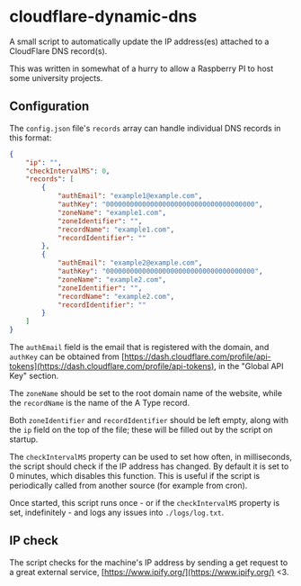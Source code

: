 # cloudflare-dynamic-dns
A small script to automatically update the IP address(es) attached to a CloudFlare DNS record(s).

This was written in somewhat of a hurry to allow a Raspberry PI to host some university projects.

## Configuration

The `config.json` file's `records` array can handle individual DNS records in this format:

```json
{
    "ip": "",
    "checkIntervalMS": 0,
    "records": [
        {
            "authEmail": "example1@example.com",
            "authKey": "0000000000000000000000000000000000000",
            "zoneName": "example1.com",
            "zoneIdentifier": "",
            "recordName": "example1.com",
            "recordIdentifier": ""
        },
        {
            "authEmail": "example2@example.com",
            "authKey": "0000000000000000000000000000000000000",
            "zoneName": "example2.com",
            "zoneIdentifier": "",
            "recordName": "example2.com",
            "recordIdentifier": ""
        }
    ]
}
```

The `authEmail` field is the email that is registered with the domain, and `authKey` can be obtained from [https://dash.cloudflare.com/profile/api-tokens](https://dash.cloudflare.com/profile/api-tokens), in the "Global API Key" section.

The `zoneName` should be set to the root domain name of the website, while the `recordName` is the name of the A Type record.

Both `zoneIdentifier` and `recordIdentifier` should be left empty, along with the `ip` field on the top of the file; these will be filled out by the script on startup.

The `checkIntervalMS` property can be used to set how often, in milliseconds, the script should check if the IP address has changed. By default it is set to 0 minutes, which disables this function. This is useful if the script is periodically called from another source (for example from cron).

Once started, this script runs once - or if the `checkIntervalMS` property is set, indefinitely - and logs any issues into `./logs/log.txt`.

## IP check

The script checks for the machine's IP address by sending a get request to a great external service, [https://www.ipify.org/](https://www.ipify.org/) <3.
